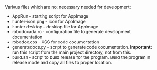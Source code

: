 Various files which are not necessary needed for development:

- AppRun - starting script for AppImage
- hunter-icon.png - icon for AppImage
- hunter.desktop  - desktop file for AppImage
- robodocada.rc   - configuration file to generate development documentation
- robodoc.css     - CSS for code documentation
- generatedocs.py - script to generate code documentation. **Important:** run
                    this script from the main project directory, not from this.
- build.sh        - script to build release for the program. Build the program
                    in release mode and copy all files to proper location.
